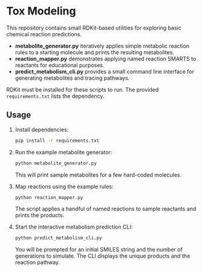 # Tox Modeling

This repository contains small RDKit-based utilities for exploring basic chemical reaction predictions.

- **metabolite_generator.py** iteratively applies simple metabolic reaction rules to a starting molecule and prints the resulting metabolites.
- **reaction_mapper.py** demonstrates applying named reaction SMARTS to reactants for educational purposes.
- **predict_metabolism_cli.py** provides a small command line interface for generating metabolites and tracing pathways.

RDKit must be installed for these scripts to run. The provided `requirements.txt` lists the dependency.

## Usage

1. Install dependencies:

   ```bash
   pip install -r requirements.txt
   ```

2. Run the example metabolite generator:

   ```bash
   python metabolite_generator.py
   ```

   This will print sample metabolites for a few hard-coded molecules.

3. Map reactions using the example rules:

   ```bash
   python reaction_mapper.py
   ```

   The script applies a handful of named reactions to sample reactants and prints the products.

4. Start the interactive metabolism prediction CLI:

   ```bash
   python predict_metabolism_cli.py
   ```

   You will be prompted for an initial SMILES string and the number of generations to simulate. The CLI displays the unique products and the reaction pathway.

